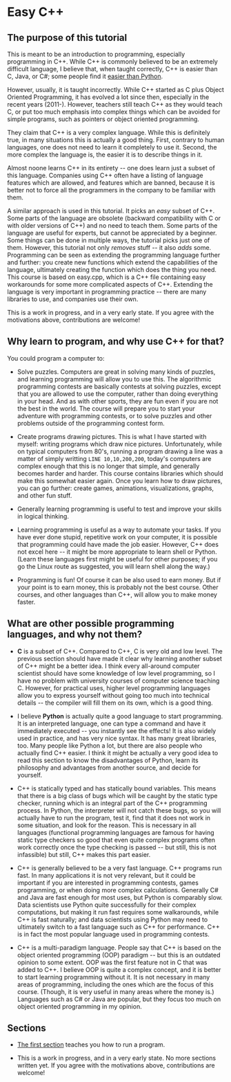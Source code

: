 # Easy C++

## The purpose of this tutorial

This is meant to be an introduction to programming, especially programming in C++.
While C++ is commonly believed to be an extremely difficult language, I believe
that, when taught correctly, C++ is easier than C, Java,
or C#; some people find it [easier than Python](https://www.quora.com/Is-it-weird-that-I-find-C++-easier-than-Python).

However, usually, it is taught incorrectly. While C++ started as C plus Object
Oriented Programming, it has evolved a lot since then, especially in the
recent years (2011-).
However, teachers still teach C++ as they would teach C, or put too much
emphasis into complex things which can be avoided for simple programs,
such as pointers or object oriented programming.

They claim that C++ is a very complex language. While this is definitely
true, in many situations this is actually a good thing. First, contrary to
human languages, one does not need to learn it completely to use it. 
Second, the more complex the language is, the easier it is to describe
things in it.

Almost noone learns C++ in its entirety -- one does learn just a subset of this
language. Companies using C++ often have a listing of language features which
are allowed, and features which are banned, because it is better not to force
all the programmers in the company to be familiar with them.

A similar approach is used in this tutorial. It picks an *easy* subset of C++.
Some parts of the language are obsolete (backward compatibility with C or 
with older versions of C++) and no need to teach them. Some parts of the 
language are useful for experts, but cannot be appreciated by a beginner.
Some things can be done in multiple ways, the tutorial picks just one 
of them. However, this tutorial not only *removes* stuff -- it also *adds* some.
Programming can be seen as extending the 
programming language further and further: you create new functions which
extend the capabilities of the language, ultimately creating the function
which does the thing you need. This course is based on easy.cpp, which is a C++
file containing easy workarounds for some more complicated aspects of C++.
Extending the language is very important in programming practice -- there are
many libraries to use, and companies use their own.

This is a work in progress, and in a very early state. 
If you agree with the motivations above, 
contributions are welcome!

## Why learn to program, and why use C++ for that?

You could program a computer to:

* Solve puzzles. Computers are great in solving many kinds of puzzles,
and learning programming will allow you to use this. The algorithmic
programming contests are basically contests at solving puzzles, except
that you are allowed to use the computer, rather than doing everything
in your head. And as with other sports, they are fun even if you are
not the best in the world. The course will prepare you to start your
adventure with programming contests, or to solve puzzles and other
problems outside of the programming contest form.

* Create programs drawing pictures. This is what I have started with
myself: writing programs which draw nice pictures. 
Unfortunately, while on typical computers from 80's,
running a program drawing a line was a matter of simply writting
`LINE 10,10,200,200`, today's computers are complex enough that
this is no longer that simple, and generally becomes harder
and harder. This course contains libraries which should make
this somewhat easier again. Once you learn how to draw pictures,
you can go further: create games, animations, visualizations, graphs, and other fun stuff.
                                                           
* Generally learning programming is useful to test and improve your
skills in logical thinking.

* Learning programming is useful as a way to automate your tasks.
If you have ever done stupid, repetitive work on your computer, it
is possible that programming could have made the job easier.
However, C++ does not excel here -- it might be more appropriate
to learn shell or Python. (Learn these languages first might
be useful for other purposes; if you go the Linux route as suggested,
you will learn shell along the way.)

* Programming is fun! Of course it can be also used to earn money. But 
if your point is to earn money, this is probably not the best course.
Other courses, and other languages than C++, will allow you to make
money faster.

## What are other possible programming languages, and why not them?

* **C** is a subset of C++. Compared to C++, C is very old and
low level. The previous section should have made it clear why
learning another subset of C++ might be a better idea. 
I think every all-around computer scientist should have some
knowledge of low level programming, so I have no problem with
university courses of computer science teaching C. However,
for practical uses, higher level programming languages allow
you to express yourself without going too much into technical details
-- the compiler will fill them on its own, which is a good thing.

* I believe **Python** is actually quite a good language to start
programming. It is an interpreted language, one can type a command and 
have it immediately executed -- you instantly see the effects! It is
also widely used in practice, and has very nice syntax. It has many
great libraries, too. Many people like Python a lot, but there are 
also people who actually find C++ easier. 
I think it might be
actually a very good idea to read this section to know the disadvantages
of Python, learn its philosophy and advantages from another source,
and decide for yourself.

* C++ is statically typed and has
statically bound variables. This means that there is a big class of
bugs which will be caught by the static type checker, running which is
an integral part of the C++ programming process. 
In Python, the interpreter will not catch these bugs, so you
will actually have to run the program, test it, find that it does not
work in some situation, and look for the reason. This is necessary in
all languages
(functional programming languages are famous for having static
type checkers so good that even quite complex programs often work
correctly once the type checking is passed -- but still, this
is not infassible) but still, C++ makes this part easier.

* C++ is generally believed to be a very fast language. C++ programs
run fast. In many applications it is not very relevant, but it could
be important if you are interested in programming contests, games
programming, or when doing more complex calculations. Generally C#
and Java are fast enough for most uses, but Python is comparably
slow. Data scientists use Python quite successfully for their
complex computations, but making it run fast requires some
walkarounds, while C++ is fast naturally; and data scientists
using Python may need to
ultimately switch to a fast language such as C++ for performance.
C++
is in fact the most popular language used in programming contests.

* C++ is a multi-paradigm language. People say that C++ is based
on the object oriented programming (OOP) paradigm -- but this is an
outdated opinion to some extent. OOP was the first feature not in
C that was added to C++. I believe OOP is quite a complex concept,
and it is better to start learning programming without it. It is not
necessary in many areas of programming, including the ones which
are the focus of this course. (Though, it
is very useful in many areas where the money is.) Languages such as 
C# or Java are popular, but they focus too much on object
oriented programming in my opinion.

## Sections

* [The first section](https://github.com/eryxcc/easycpp/blob/master/01-first-program.md)
teaches you how to run a program.

* This is a work in progress, and in a very early state. No more
sections written yet.
If you agree with the motivations above, contributions are welcome!
 